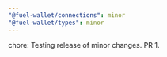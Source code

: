 ```yaml
---
"@fuel-wallet/connections": minor
"@fuel-wallet/types": minor
---
```


chore: Testing release of minor changes. PR 1.
